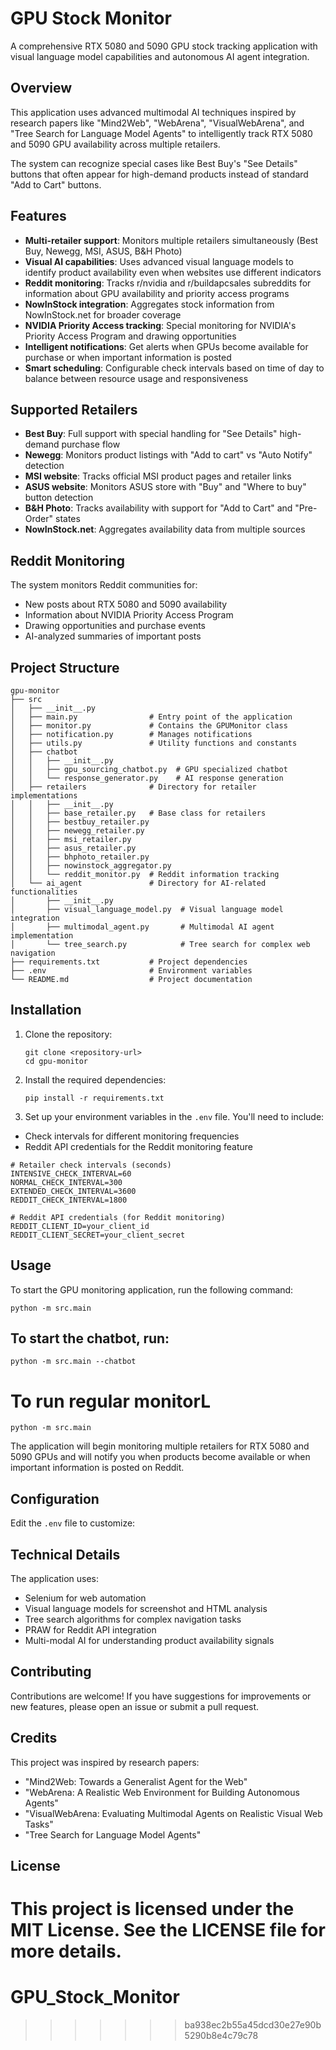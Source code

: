 # GPU Stock Monitor

A comprehensive RTX 5080 and 5090 GPU stock tracking application with visual language model capabilities and autonomous AI agent integration.

## Overview

This application uses advanced multimodal AI techniques inspired by research papers like "Mind2Web", "WebArena", "VisualWebArena", and "Tree Search for Language Model Agents" to intelligently track RTX 5080 and 5090 GPU availability across multiple retailers.

The system can recognize special cases like Best Buy's "See Details" buttons that often appear for high-demand products instead of standard "Add to Cart" buttons.

## Features

- **Multi-retailer support**: Monitors multiple retailers simultaneously (Best Buy, Newegg, MSI, ASUS, B&H Photo)
- **Visual AI capabilities**: Uses advanced visual language models to identify product availability even when websites use different indicators
- **Reddit monitoring**: Tracks r/nvidia and r/buildapcsales subreddits for information about GPU availability and priority access programs
- **NowInStock integration**: Aggregates stock information from NowInStock.net for broader coverage
- **NVIDIA Priority Access tracking**: Special monitoring for NVIDIA's Priority Access Program and drawing opportunities
- **Intelligent notifications**: Get alerts when GPUs become available for purchase or when important information is posted
- **Smart scheduling**: Configurable check intervals based on time of day to balance between resource usage and responsiveness

## Supported Retailers

- **Best Buy**: Full support with special handling for "See Details" high-demand purchase flow
- **Newegg**: Monitors product listings with "Add to cart" vs "Auto Notify" detection
- **MSI website**: Tracks official MSI product pages and retailer links
- **ASUS website**: Monitors ASUS store with "Buy" and "Where to buy" button detection
- **B&H Photo**: Tracks availability with support for "Add to Cart" and "Pre-Order" states
- **NowInStock.net**: Aggregates availability data from multiple sources

## Reddit Monitoring

The system monitors Reddit communities for:
- New posts about RTX 5080 and 5090 availability
- Information about NVIDIA Priority Access Program
- Drawing opportunities and purchase events
- AI-analyzed summaries of important posts

## Project Structure

```
gpu-monitor
├── src
│   ├── __init__.py
│   ├── main.py                # Entry point of the application
│   ├── monitor.py             # Contains the GPUMonitor class
│   ├── notification.py        # Manages notifications
│   ├── utils.py               # Utility functions and constants
│   ├── chatbot
│   │   ├── __init__.py
│   │   ├── gpu_sourcing_chatbot.py  # GPU specialized chatbot
│   │   └── response_generator.py    # AI response generation
│   ├── retailers              # Directory for retailer implementations
│   │   ├── __init__.py
│   │   ├── base_retailer.py   # Base class for retailers
│   │   ├── bestbuy_retailer.py
│   │   ├── newegg_retailer.py
│   │   ├── msi_retailer.py
│   │   ├── asus_retailer.py
│   │   ├── bhphoto_retailer.py
│   │   ├── nowinstock_aggregator.py
│   │   └── reddit_monitor.py  # Reddit information tracking
│   └── ai_agent               # Directory for AI-related functionalities
│       ├── __init__.py
│       ├── visual_language_model.py  # Visual language model integration
│       ├── multimodal_agent.py       # Multimodal AI agent implementation
│       └── tree_search.py            # Tree search for complex web navigation
├── requirements.txt           # Project dependencies
├── .env                       # Environment variables
└── README.md                  # Project documentation
```

## Installation

1. Clone the repository:
   ```
   git clone <repository-url>
   cd gpu-monitor
   ```

2. Install the required dependencies:
   ```
   pip install -r requirements.txt
   ```

3. Set up your environment variables in the `.env` file. You'll need to include:
- Check intervals for different monitoring frequencies
- Reddit API credentials for the Reddit monitoring feature

```
# Retailer check intervals (seconds)
INTENSIVE_CHECK_INTERVAL=60
NORMAL_CHECK_INTERVAL=300
EXTENDED_CHECK_INTERVAL=3600
REDDIT_CHECK_INTERVAL=1800

# Reddit API credentials (for Reddit monitoring)
REDDIT_CLIENT_ID=your_client_id
REDDIT_CLIENT_SECRET=your_client_secret
```

## Usage

To start the GPU monitoring application, run the following command:

```
python -m src.main
```
## To start the chatbot, run:

```
python -m src.main --chatbot
```

# To run regular monitorL

```
python -m src.main
```


The application will begin monitoring multiple retailers for RTX 5080 and 5090 GPUs and will notify you when products become available or when important information is posted on Reddit.

## Configuration

Edit the `.env` file to customize:

## Technical Details

The application uses:
- Selenium for web automation
- Visual language models for screenshot and HTML analysis
- Tree search algorithms for complex navigation tasks
- PRAW for Reddit API integration
- Multi-modal AI for understanding product availability signals

## Contributing

Contributions are welcome! If you have suggestions for improvements or new features, please open an issue or submit a pull request.

## Credits

This project was inspired by research papers:
- "Mind2Web: Towards a Generalist Agent for the Web"
- "WebArena: A Realistic Web Environment for Building Autonomous Agents"
- "VisualWebArena: Evaluating Multimodal Agents on Realistic Visual Web Tasks"
- "Tree Search for Language Model Agents"

## License

This project is licensed under the MIT License. See the LICENSE file for more details.
=======
# GPU_Stock_Monitor
>>>>>>> ba938ec2b55a45dcd30e27e90b5290b8e4c79c78
